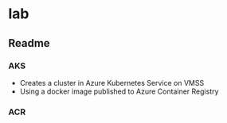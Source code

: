 # lab

## Readme

### AKS

- Creates a cluster in Azure Kubernetes Service on VMSS
- Using a docker image published to Azure Container Registry
### ACR
